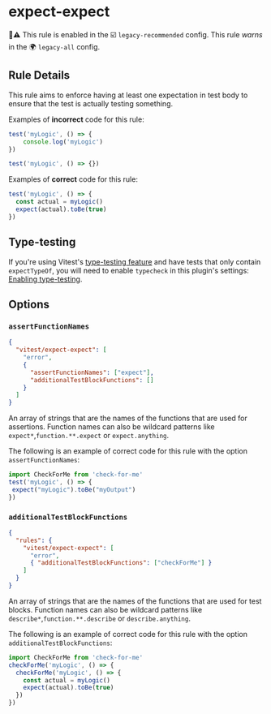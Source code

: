 # expect-expect

💼⚠️ This rule is enabled in the ☑️ `legacy-recommended` config. This rule _warns_ in the 🌍 `legacy-all` config.

<!-- end auto-generated rule header -->


## Rule Details

This rule aims to enforce having at least one expectation in test body to ensure that the test is actually testing something.

Examples of **incorrect** code for this rule:

```js
test('myLogic', () => {
	console.log('myLogic')
})

test('myLogic', () => {})
```

Examples of **correct** code for this rule:

```js
test('myLogic', () => {
  const actual = myLogic()
  expect(actual).toBe(true)
})
```

## Type-testing

If you're using Vitest's [type-testing feature](https://vitest.dev/guide/testing-types) and have tests that only contain `expectTypeOf`, you will need to enable `typecheck` in this plugin's settings: [Enabling type-testing](../../README.md#enabling-with-type-testing).

## Options

### `assertFunctionNames`

```json
{
  "vitest/expect-expect": [
    "error",
    {
      "assertFunctionNames": ["expect"],
      "additionalTestBlockFunctions": []
    }
  ]
}
```

An array of strings that are the names of the functions that are used for assertions. Function names can also be wildcard patterns like `expect*`,`function.**.expect` or `expect.anything`.


The following is an example of correct code for this rule with the option `assertFunctionNames`:

```js
import CheckForMe from 'check-for-me'
test('myLogic', () => {
 expect("myLogic").toBe("myOutput")
})
```


### `additionalTestBlockFunctions`


```json
{
  "rules": {
    "vitest/expect-expect": [
      "error",
      { "additionalTestBlockFunctions": ["checkForMe"] }
    ]
  }
}
```

An array of strings that are the names of the functions that are used for test blocks. Function names can also be wildcard patterns like `describe*`,`function.**.describe` or `describe.anything`.

The following is an example of correct code for this rule with the option `additionalTestBlockFunctions`:

```js
import CheckForMe from 'check-for-me'
checkForMe('myLogic', () => {
  checkForMe('myLogic', () => {
	const actual = myLogic()
	expect(actual).toBe(true)
  })
})
```
